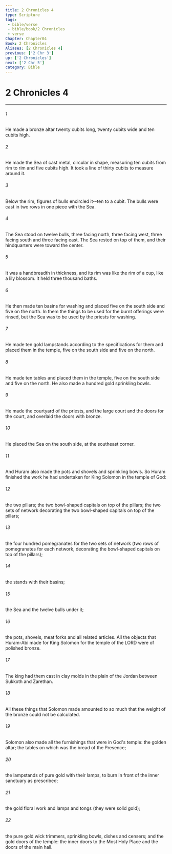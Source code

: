 ```yaml
---
title: 2 Chronicles 4
type: Scripture
tags:
 - bible/verse
 - bible/book/2 Chronicles
 - verse
Chapter: Chapter04
Book: 2 Chronicles
Aliases: [2 Chronicles 4]
previous: ['2 Chr 3']
up: ['2 Chronicles']
next: ['2 Chr 5']
category: Bible
---
```

# 2 Chronicles 4

***


###### 1 
He made a bronze altar twenty cubits long, twenty cubits wide and ten cubits high. 

###### 2 
He made the Sea of cast metal, circular in shape, measuring ten cubits from rim to rim and five cubits high. It took a line of thirty cubits to measure around it. 

###### 3 
Below the rim, figures of bulls encircled it--ten to a cubit. The bulls were cast in two rows in one piece with the Sea. 

###### 4 
The Sea stood on twelve bulls, three facing north, three facing west, three facing south and three facing east. The Sea rested on top of them, and their hindquarters were toward the center. 

###### 5 
It was a handbreadth in thickness, and its rim was like the rim of a cup, like a lily blossom. It held three thousand baths. 

###### 6 
He then made ten basins for washing and placed five on the south side and five on the north. In them the things to be used for the burnt offerings were rinsed, but the Sea was to be used by the priests for washing. 

###### 7 
He made ten gold lampstands according to the specifications for them and placed them in the temple, five on the south side and five on the north. 

###### 8 
He made ten tables and placed them in the temple, five on the south side and five on the north. He also made a hundred gold sprinkling bowls. 

###### 9 
He made the courtyard of the priests, and the large court and the doors for the court, and overlaid the doors with bronze. 

###### 10 
He placed the Sea on the south side, at the southeast corner. 

###### 11 
And Huram also made the pots and shovels and sprinkling bowls. So Huram finished the work he had undertaken for King Solomon in the temple of God: 

###### 12 
the two pillars; the two bowl-shaped capitals on top of the pillars; the two sets of network decorating the two bowl-shaped capitals on top of the pillars; 

###### 13 
the four hundred pomegranates for the two sets of network (two rows of pomegranates for each network, decorating the bowl-shaped capitals on top of the pillars); 

###### 14 
the stands with their basins; 

###### 15 
the Sea and the twelve bulls under it; 

###### 16 
the pots, shovels, meat forks and all related articles. All the objects that Huram-Abi made for King Solomon for the temple of the LORD were of polished bronze. 

###### 17 
The king had them cast in clay molds in the plain of the Jordan between Sukkoth and Zarethan. 

###### 18 
All these things that Solomon made amounted to so much that the weight of the bronze could not be calculated. 

###### 19 
Solomon also made all the furnishings that were in God's temple: the golden altar; the tables on which was the bread of the Presence; 

###### 20 
the lampstands of pure gold with their lamps, to burn in front of the inner sanctuary as prescribed; 

###### 21 
the gold floral work and lamps and tongs (they were solid gold); 

###### 22 
the pure gold wick trimmers, sprinkling bowls, dishes and censers; and the gold doors of the temple: the inner doors to the Most Holy Place and the doors of the main hall. 
